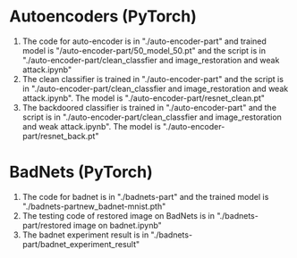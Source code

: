 # Autoencoders (PyTorch)
1. The code for auto-encoder is in "./auto-encoder-part" and trained model is "/auto-encoder-part/50_model_50.pt" and the script is in "./auto-encoder-part/clean_classfier and image_restoration and weak attack.ipynb"
2. The clean classifier is trained in "./auto-encoder-part"  and the script is in "./auto-encoder-part/clean_classfier and image_restoration and weak attack.ipynb". The model is "./auto-encoder-part/resnet_clean.pt"
3. The backdoored classifier is trained in  "./auto-encoder-part" and the script is in "./auto-encoder-part/clean_classfier and image_restoration and weak attack.ipynb". The model is "./auto-encoder-part/resnet_back.pt"

# BadNets (PyTorch)

1. The code for badnet is in "./badnets-part" and the trained model is "./badnets-partnew_badnet-mnist.pth"
2. The testing code of restored image on BadNets is in "./badnets-part/restored image on  badnet.ipynb"
3. The badnet experiment result is in "./badnets-part/badnet_experiment_result" 
